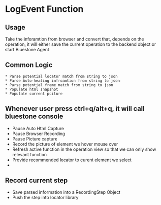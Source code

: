# LogEvent Function
## Usage
Take the inforamtion from browser and convert that, depends on the operation, it will either save the current operation to the backend object or start Bluestone Agent

## Common Logic
    * Parse potential locator match from string to json
    * Parse Auto-healing infroamtion from string to json
    * Parse potential frame match from string to json
    * Populate html snapshot
    * Populate current pciture
    
## Whenever user press ctrl+q/alt+q, it will call bluestone console
* Pause Auto Html Capture
* Pause Browser Recording
* Pause Picture capture
* Record the picture of element we hover mouse over
* Refresh active function in the operation view so that we can only show relevant function
* Provide recommended locator to curent element we select
* 
## Record current step
  * Save parsed information into a RecordingStep Object
  * Push the step into locator library